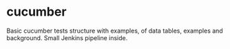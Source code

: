 # cucumber
Basic cucumber tests structure with examples, of data tables, examples and background. Small Jenkins pipeline inside.
